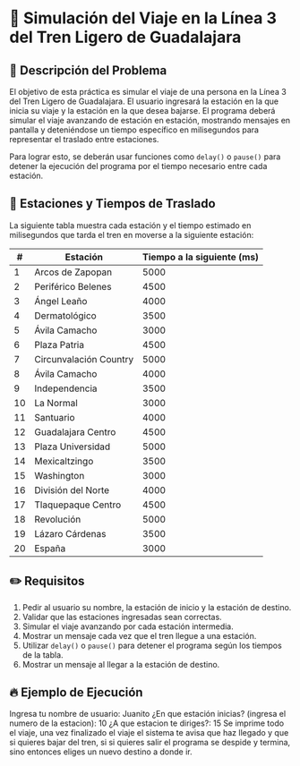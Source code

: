 # 🚆 Simulación del Viaje en la Línea 3 del Tren Ligero de Guadalajara

## 📌 Descripción del Problema

El objetivo de esta práctica es simular el viaje de una persona en la Línea 3 del Tren Ligero de Guadalajara. El usuario ingresará la estación en la que inicia su viaje y la estación en la que desea bajarse. El programa deberá simular el viaje avanzando de estación en estación, mostrando mensajes en pantalla y deteniéndose un tiempo específico en milisegundos para representar el traslado entre estaciones.

Para lograr esto, se deberán usar funciones como `delay()` o `pause()` para detener la ejecución del programa por el tiempo necesario entre cada estación.

## 🚉 Estaciones y Tiempos de Traslado

La siguiente tabla muestra cada estación y el tiempo estimado en milisegundos que tarda el tren en moverse a la siguiente estación:

| #  | Estación                     | Tiempo a la siguiente (ms) |
|----|------------------------------|---------------------------|
| 1  | Arcos de Zapopan             | 5000                      |
| 2  | Periférico Belenes           | 4500                      |
| 3  | Ángel Leaño                  | 4000                      |
| 4  | Dermatológico                | 3500                      |
| 5  | Ávila Camacho                | 3000                      |
| 6  | Plaza Patria                 | 4500                      |
| 7  | Circunvalación Country       | 5000                      |
| 8  | Ávila Camacho                | 4000                      |
| 9  | Independencia                | 3500                      |
| 10 | La Normal                    | 3000                      |
| 11 | Santuario                    | 4000                      |
| 12 | Guadalajara Centro           | 4500                      |
| 13 | Plaza Universidad            | 5000                      |
| 14 | Mexicaltzingo                | 3500                      |
| 15 | Washington                   | 3000                      |
| 16 | División del Norte           | 4000                      |
| 17 | Tlaquepaque Centro           | 4500                      |
| 18 | Revolución                   | 5000                      |
| 19 | Lázaro Cárdenas              | 3500                      |
| 20 | España                       | 3000                      |

## ✏️ Requisitos

1. Pedir al usuario su nombre, la estación de inicio y la estación de destino.
2. Validar que las estaciones ingresadas sean correctas.
3. Simular el viaje avanzando por cada estación intermedia.
4. Mostrar un mensaje cada vez que el tren llegue a una estación.
5. Utilizar `delay()` o `pause()` para detener el programa según los tiempos de la tabla.
6. Mostrar un mensaje al llegar a la estación de destino.

## 🔥 Ejemplo de Ejecución

Ingresa tu nombre de usuario: Juanito
¿En que estación inicias? (ingresa el numero de la estacion): 10
¿A que estacion te diriges?: 15
Se imprime todo el viaje, una vez finalizado el viaje el sistema te avisa que haz llegado y que si quieres bajar del tren, si si quieres salir el programa se despide y termina, sino entonces eliges un nuevo destino a donde ir.
